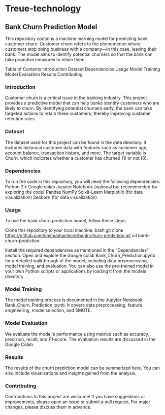 # Treue-technology

## Bank Churn Prediction Model
This repository contains a machine learning model for predicting bank customer churn. Customer churn refers to the phenomenon where customers stop doing business with a company—in this case, leaving their bank. The model aims to identify potential churners so that the bank can take proactive measures to retain them.

Table of Contents
Introduction
Dataset
Dependencies
Usage
Model Training
Model Evaluation
Results
Contributing


### Introduction
Customer churn is a critical issue in the banking industry. This project provides a predictive model that can help banks identify customers who are likely to churn. By identifying potential churners early, the bank can take targeted actions to retain these customers, thereby improving customer retention rates.

### Dataset
The dataset used for this project can be found in the data directory. It includes historical customer data with features such as customer age, account balance, transaction history, and more. The target variable is Churn, which indicates whether a customer has churned (1) or not (0).

### Dependencies
To run the code in this repository, you will need the following dependencies:
Python 3.x
Google colab
Jupyter Notebook (optional but recommended for exploring the code)
Pandas
NumPy
Scikit-Learn
Matplotlib (for data visualization)
Seaborn (for data visualization)

### Usage
To use the bank churn prediction model, follow these steps:

Clone this repository to your local machine:
bash
git clone https://github.com/imshubhamkore/bank-churn-prediction.git
cd bank-churn-prediction

Install the required dependencies as mentioned in the "Dependencies" section.
Open and explore the Google colab Bank_Churn_Prediction.ipynb for a detailed walkthrough of the model, including data preprocessing, model training, and evaluation.
You can also use the pre-trained model in your own Python scripts or applications by loading it from the models directory.

### Model Training
The model training process is documented in the Jupyter Notebook Bank_Churn_Prediction.ipynb. It covers data preprocessing, feature engineering, model selection, and SMOTE.

### Model Evaluation
We evaluate the model's performance using metrics such as accuracy, precision, recall, and F1-score. The evaluation results are discussed in the Google Colab.

### Results
The results of the churn prediction model can be summarized here. You can also include visualizations and insights gained from the analysis.

### Contributing
Contributions to this project are welcome! If you have suggestions or improvements, please open an issue or submit a pull request. For major changes, please discuss them in advance.
